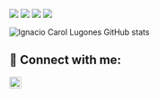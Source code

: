 ![](https://img.shields.io/badge/Python-3776AB?style=for-the-badge&logo=python&logoColor=black)
![](https://img.shields.io/badge/Node.js-43853D?style=for-the-badge&logo=node.js&logoColor=black)
![](https://img.shields.io/badge/Go-00ADD8?style=for-the-badge&logo=go&logoColor=black)
![](https://img.shields.io/badge/Amazon_AWS-232F3E?style=for-the-badge&logo=amazon-aws&logoColor=black)

![Ignacio Carol Lugones GitHub stats](https://github-readme-stats-eight-navy-49.vercel.app/api?username=Ignaciocl&show_icons=true&theme=tokyonight&count_private=true&include_all_commits=true&hide=stars,prs,issues,contribs)


## 🤝 Connect with me:

<a href="https://www.linkedin.com/in/ignacio-carol-lugones-51770a18b/"><img align="center" src="https://raw.githubusercontent.com/yushi1007/yushi1007/main/images/linkedin.svg" alt="Ignacio Carol Lugones | LinkedIn" width="21px"/></a>

<!--
**cosito** is a ✨ _special_ ✨ repository because its `README.md` (this file) appears on your GitHub profile.

Here are some ideas to get you started:

- 🔭 I’m currently working on ...
- 🌱 I’m currently learning ...
- 👯 I’m looking to collaborate on ...
- 🤔 I’m looking for help with ...
- 💬 Ask me about ...
- 📫 How to reach me: ...
- 😄 Pronouns: ...
- ⚡ Fun fact: ...
-->
